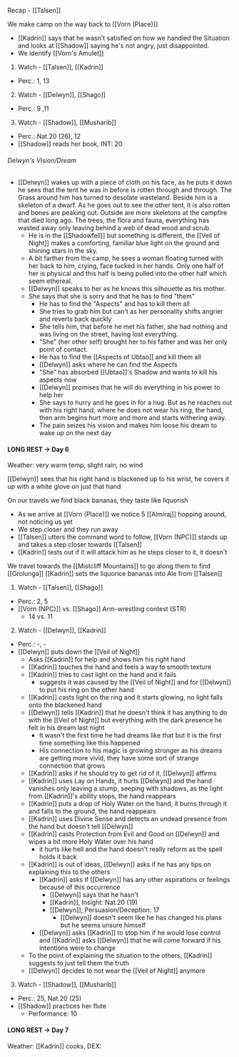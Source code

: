 Recap - [[Talsen]]

We make camp on the way back to [[Vorn (Place)]]
- [[Kadrin]] says that he wasn't satisfied on how we handled the Situation and looks at [[Shadow]] saying he's not angry, just disappointed.
- We identify [[Vorn's Amulet]]
1. Watch - [[Talsen]], [[Kadrin]]
- Perc.: 1, 13

2. Watch - [[Delwyn]], [[Shago]]
- Perc.: 9 ,11

3. Watch -  [[Shadow]], [[Musharib]]
- Perc.: Nat.20 (26), 12
- [[Shadow]] reads her book, INT: 20

###### Delwyn's Vision/Dream
- [[Delwyn]] wakes up with a piece of cloth on his face, as he puts it down he sees that the tent he was in before is rotten through and through. The Grass around him has turned to desolate wasteland. Beside him is a skeleton of a dwarf. As he goes out to see the other tent, it is also rotten and bones are peaking out. Outside are more skeletons at the campfire that died long ago. The trees, the flora and fauna, everything has wasted away only leaving behind a web of dead wood and scrub.
	- He is in the [[Shadowfell]] but something is different, the [[Veil of Night]] makes a comforting, familiar blue light on the ground and shining stars in the sky.
	- A bit farther from the camp, he sees a woman floating turned with her back to him, crying, face tucked in her hands. Only one half of her is physical and this half is being pulled into the other half which seem ethereal.
	- [[Delwyn]] speaks to her as he knows this silhouette as his mother.
	- She says that she is sorry and that he has to find "them"
		- He has to find the "Aspects" and has to kill them all
		- She tries to grab him but can't as her personality shifts angrier and reverts back quickly
		- She tells him, that before he met his father, she had nothing and was living on the street, having lost everything.
		- "She" (her other self) brought her to his father and was her only point of contact.
		- He has to find the [[Aspects of Ubtao]] and kill them all
		- [[Delwyn]] asks where he can find the Aspects
		- "She" has absorbed [[Ubtao]]'s Shadow and wants to kill his aspects now
		- [[Delwyn]] promises that he will do everything in his power to help her
		- She says to hurry and he goes in for a hug. But as he reaches out with his right hand, where he does not wear his ring, the hand,  then arm begins hurt more and more and starts withering away.
		- The pain seizes his vision and makes him loose his dream to wake up on the next day

#### LONG REST -> Day 6
Weather: very warm temp, slight rain, no wind

[[Delwyn]] sees that his right hand is blackened up to his wrist, he covers it up with a white glove on just that hand

On our travels we find black bananas, they taste like liquorish
- As we arrive at [[Vorn (Place)]] we notice 5 [[Almiraj]] hopping around, not noticing us yet
- We step closer and they run away
- [[Talsen]] utters the command word to follow, [[Vorn (NPC)]] stands up and takes a step closer towards [[Talsen]]
- [[Kadrin]] tests out if it will attack him as he steps closer to it, it doesn't

We travel towards the [[Mistcliff Mountains]] to go along them to find [[Orolunga]]
[[Kadrin]] sets the liquorice bananas into Ale from [[Talsen]]

1. Watch - [[Talsen]], [[Shago]]
- Perc.: 2, 5
- [[Vorn (NPC)]] vs. [[Shago]] Arm-wrestling contest (STR)
	- 14 vs. 11

2. Watch - [[Delwyn]], [[Kadrin]]
- Perc.: -, -
- [[Delwyn]] puts down the [[Veil of Night]]
	- Asks [[Kadrin]] for help and shows him his right hand
	- [[Kadrin]] touches the hand and feels a way to smooth texture
	- [[Kadrin]] tries to cast light on the hand and it fails
		- suggests it was caused by the [[Veil of Night]] and for [[Delwyn]] to put his ring on the other hand
	- [[Kadrin]] casts light on the ring and it starts glowing, no light falls onto the blackened hand
	- [[Delwyn]] tells [[Kadrin]] that he doesn't think it has anything to do with the [[Veil of Night]] but everything with the dark presence he felt in his dream last night
		- It wasn't the first time he had dreams like that but it is the first time something like this happened
		- His connection to his magic is growing stronger as his dreams are getting more vivid, they have some sort of strange connection that grows
	- [[Kadrin]] asks if he should try to get rid of it, [[Delwyn]] affirms
	- [[Kadrin]] uses Lay on Hands, it hurts [[Delwyn]] and the hand vanishes only leaving a stump, seeping with shadows, as the light from [[Kadrin]]'s ability stops, the hand reappears
	- [[Kadrin]] puts a drop of Holy Water on the hand, it burns through it and falls to the ground, the hand reappears
	- [[Kadrin]] uses Divine Sense and detects an undead presence from the hand but doesn't tell [[Delwyn]]
	- [[Kadrin]] casts Protection from Evil and Good on [[Delwyn]] and wipes a bit more Holy Water over his hand
		- it hurts like hell and the hand doesn't really reform as the spell holds it back
	- [[Kadrin]] is out of ideas, [[Delwyn]] asks if he has any tips on explaining this to the others
		- [[Kadrin]] asks if [[Delwyn]] has any other aspirations or feelings  because of this occurrence
			- [[Delwyn]] says that he hasn't
			- [[Kadrin]], Insight: Nat.20 (19)
			- [[Delwyn]], Persuasion/Deception: 17
				- [[Delwyn]] doesn't seem like he has changed his plans but he seems unsure himself
		- [[Delwyn]] asks [[Kadrin]] to stop him if he would lose control and [[Kadrin]] asks [[Delwyn]] that he will come forward if his intentions were to change
	- To the point of explaining the situation to the others, [[Kadrin]] suggests to just tell them the truth
	- [[Delwyn]] decides to not wear the [[Veil of Night]] anymore

3. Watch -  [[Shadow]], [[Musharib]]
- Perc.: 25, Nat.20 (25)
- [[Shadow]] practices her flute
	- Performance: 10

#### LONG REST -> Day 7
Weather:
[[Kadrin]] cooks, DEX: 